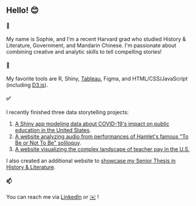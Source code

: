 ## Hello! 😊

#### 📝
My name is Sophie, and I'm a recent Harvard grad who studied History & Literature, Government, and Mandarin Chinese. I'm passionate about combining creative and analytic skills to tell compelling stories!

#### 🧰 
My favorite tools are R, Shiny, [Tableau](https://public.tableau.com/profile/sophie.bauder#!/), Figma, and HTML/CSS/JavaScript (including [D3.js](https://observablehq.com/@sophiebaud11)).

#### ✅
I recently finished three data storytelling projects:
1. [A Shiny app modeling data about COVID-19's impact on public education in the United States](https://sophie-bauder.shinyapps.io/COVID19-and-Education/).
2. [A website analyzing audio from performances of Hamlet's famous "To Be or Not To Be" soliloquy](https://sophiebaud11.github.io/tobeornottobe_public/).
3. [A website visualizing the complex landscape of teacher pay in the U.S.](https://sophiebaud11.github.io/teacher-pay/)

I also created an additional website to [showcase my Senior Thesis in History & Literature](https://sophiebaud11.github.io/alt-thesis/).

#### 📫  
You can reach me via [LinkedIn](https://www.linkedin.com/in/sophie-bauder/) or [✉️](sophiebauder@college.harvard.edu) !
